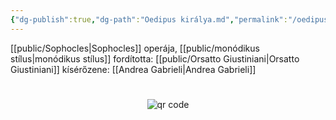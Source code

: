 ```yaml
---
{"dg-publish":true,"dg-path":"Oedipus királya.md","permalink":"/oedipus-kiralya/"}
---
```


[[public/Sophocles\|Sophocles]] operája, [[public/monódikus stílus\|monódikus stílus]]
fordította: [[public/Orsatto Giustiniani\|Orsatto Giustiniani]]
kísérőzene: [[Andrea Gabrieli\|Andrea Gabrieli]]



#
<p style="text-align: center;"><img src="https://chart.googleapis.com/chart?cht=qr&chl=https://notes.andrasdenes.com/oedipus-kiralya&chs=180x180&choe=UTF-8&chld=L|2" alt="qr code"></p>

